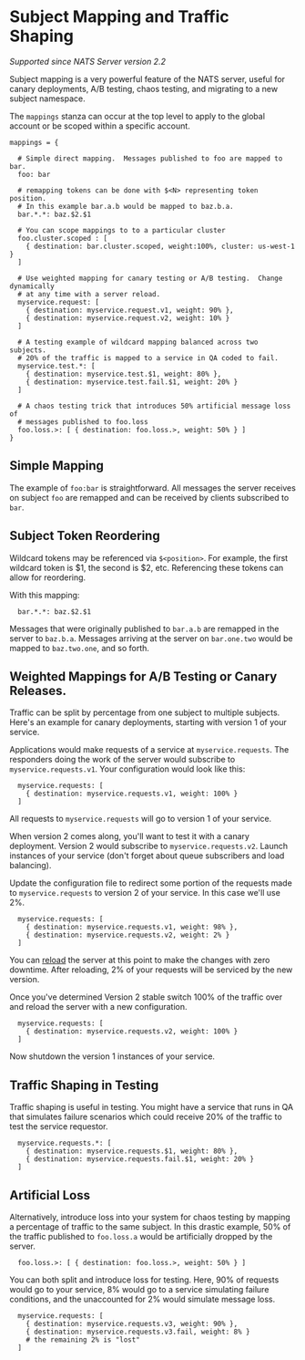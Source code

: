 # Subject Mapping and Traffic Shaping

_Supported since NATS Server version 2.2_

Subject mapping is a very powerful feature of the NATS server, useful for
canary deployments, A/B testing, chaos testing, and migrating to a new
subject namespace.

The `mappings` stanza can occur at the top level to apply
to the global account or be scoped within a specific account.

```
mappings = {

  # Simple direct mapping.  Messages published to foo are mapped to bar.
  foo: bar

  # remapping tokens can be done with $<N> representing token position.
  # In this example bar.a.b would be mapped to baz.b.a.
  bar.*.*: baz.$2.$1

  # You can scope mappings to to a particular cluster
  foo.cluster.scoped : [
    { destination: bar.cluster.scoped, weight:100%, cluster: us-west-1 }
  ]

  # Use weighted mapping for canary testing or A/B testing.  Change dynamically
  # at any time with a server reload.
  myservice.request: [
    { destination: myservice.request.v1, weight: 90% },
    { destination: myservice.request.v2, weight: 10% }
  ]

  # A testing example of wildcard mapping balanced across two subjects.
  # 20% of the traffic is mapped to a service in QA coded to fail.
  myservice.test.*: [
    { destination: myservice.test.$1, weight: 80% },
    { destination: myservice.test.fail.$1, weight: 20% }
  ]

  # A chaos testing trick that introduces 50% artificial message loss of
  # messages published to foo.loss
  foo.loss.>: [ { destination: foo.loss.>, weight: 50% } ]
}
```

## Simple Mapping

The example of `foo:bar` is straightforward.  All messages the server receives on subject
`foo` are remapped and can be received by clients subscribed to `bar`.

## Subject Token Reordering

Wildcard tokens may be referenced via `$<position>`.  For example, the first wildcard
token is $1, the second is $2, etc.  Referencing these tokens can allow for reordering.

With this mapping:
```
  bar.*.*: baz.$2.$1
```

Messages that were originally published to `bar.a.b`  are remapped in the server to `baz.b.a`.
Messages arriving at the server on `bar.one.two` would be mapped to `baz.two.one`, and so forth.

## Weighted Mappings for A/B Testing or Canary Releases.

Traffic can be split by percentage from one subject to multiple subjects.  Here's an example
for canary deployments, starting with version 1 of your service.

Applications would make requests of a service at `myservice.requests`.  The responders doing the
work of the server would subscribe to `myservice.requests.v1`.  Your configuration would look like
this:

```
  myservice.requests: [
    { destination: myservice.requests.v1, weight: 100% }
  ]
```

All requests to `myservice.requests` will go to version 1 of your service.

When version 2 comes along, you'll want to test it with a canary deployment.  Version 2 would
subscribe to `myservice.requests.v2`.  Launch instances of your service (don't forget
about queue subscribers and load balancing).

Update the configuration file to redirect some portion of the requests made to `myservice.requests`
to version 2 of your service. In this case we'll use 2%.

```
  myservice.requests: [
    { destination: myservice.requests.v1, weight: 98% },
    { destination: myservice.requests.v2, weight: 2% }
  ]
```

You can [reload](../../nats_admin/signals.md) the server at this point to
make the changes with zero downtime.  After reloading, 2% of your requests
will be serviced by the new version.

Once you've determined Version 2 stable switch 100% of the traffic over and
reload the server with a new configuration.

```
  myservice.requests: [
    { destination: myservice.requests.v2, weight: 100% }
  ]
```

Now shutdown the version 1 instances of your service.

## Traffic Shaping in Testing

Traffic shaping is useful in testing.   You might have a service that runs in QA 
that simulates failure scenarios which could receive 20% of the traffic to test
the service requestor.

```
  myservice.requests.*: [
    { destination: myservice.requests.$1, weight: 80% },
    { destination: myservice.requests.fail.$1, weight: 20% }
  ]
```

## Artificial Loss

Alternatively, introduce loss into your system for chaos testing by
mapping a percentage of traffic to the same subject.  In this
drastic example, 50% of the traffic published to `foo.loss.a` would
be artificially dropped by the server.

```
  foo.loss.>: [ { destination: foo.loss.>, weight: 50% } ]
```

You can both split and introduce loss for testing.  Here, 90% of requests
would go to your service, 8% would go to a service simulating failure conditions,
and the unaccounted for 2% would simulate message loss.

```
  myservice.requests: [
    { destination: myservice.requests.v3, weight: 90% },
    { destination: myservice.requests.v3.fail, weight: 8% }
    # the remaining 2% is "lost"
  ]
```